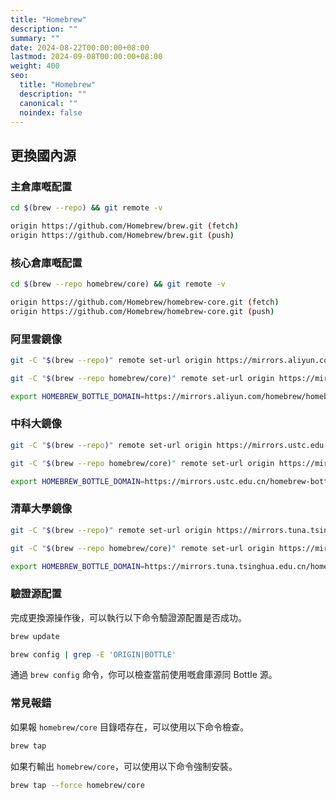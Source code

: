```yaml
---
title: "Homebrew"
description: ""
summary: ""
date: 2024-08-22T00:00:00+08:00
lastmod: 2024-09-08T00:00:00+08:00
weight: 400
seo:
  title: "Homebrew"
  description: ""
  canonical: ""
  noindex: false
---
```


## 更換國內源

### 主倉庫嘅配置

```bash {frame="none"}
cd $(brew --repo) && git remote -v
```

```bash {frame="none"}
origin https://github.com/Homebrew/brew.git (fetch)
origin https://github.com/Homebrew/brew.git (push)
```

### 核心倉庫嘅配置

```bash {frame="none"}
cd $(brew --repo homebrew/core) && git remote -v
```

```bash {frame="none"}
origin https://github.com/Homebrew/homebrew-core.git (fetch)
origin https://github.com/Homebrew/homebrew-core.git (push)
```

### 阿里雲鏡像

```bash {frame="none"}
git -C "$(brew --repo)" remote set-url origin https://mirrors.aliyun.com/homebrew/brew.git
```

```bash {frame="none"}
git -C "$(brew --repo homebrew/core)" remote set-url origin https://mirrors.aliyun.com/homebrew/homebrew-core.git
```

```bash {frame="none"}
export HOMEBREW_BOTTLE_DOMAIN=https://mirrors.aliyun.com/homebrew/homebrew-bottles
```

### 中科大鏡像

```bash {frame="none"}
git -C "$(brew --repo)" remote set-url origin https://mirrors.ustc.edu.cn/brew.git
```

```bash {frame="none"}
git -C "$(brew --repo homebrew/core)" remote set-url origin https://mirrors.ustc.edu.cn/homebrew-core.git
```

```bash {frame="none"}
export HOMEBREW_BOTTLE_DOMAIN=https://mirrors.ustc.edu.cn/homebrew-bottles
```

### 清華大學鏡像

```bash {frame="none"}
git -C "$(brew --repo)" remote set-url origin https://mirrors.tuna.tsinghua.edu.cn/git/homebrew/brew.git
```

```bash {frame="none"}
git -C "$(brew --repo homebrew/core)" remote set-url origin https://mirrors.tuna.tsinghua.edu.cn/git/homebrew/homebrew-core.git
```

```bash {frame="none"}
export HOMEBREW_BOTTLE_DOMAIN=https://mirrors.tuna.tsinghua.edu.cn/homebrew-bottles
```

### 驗證源配置

完成更換源操作後，可以執行以下命令驗證源配置是否成功。

```bash {frame="none"}
brew update
```

```bash {frame="none"}
brew config | grep -E 'ORIGIN|BOTTLE'
```

通過 `brew config` 命令，你可以檢查當前使用嘅倉庫源同 Bottle 源。

### 常見報錯

如果報 `homebrew/core` 目錄唔存在，可以使用以下命令檢查。

```bash {frame="none"}
brew tap
```

如果冇輸出 `homebrew/core`，可以使用以下命令強制安裝。

```bash {frame="none"}
brew tap --force homebrew/core
```
